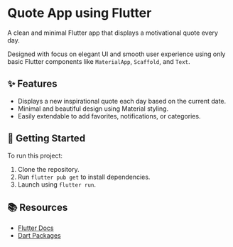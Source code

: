 # Quote App using Flutter

A clean and minimal Flutter app that displays a motivational quote every day.

Designed with focus on elegant UI and smooth user experience using only basic Flutter components like `MaterialApp`, `Scaffold`, and `Text`.

## ✨ Features

- Displays a new inspirational quote each day based on the current date.
- Minimal and beautiful design using Material styling.
- Easily extendable to add favorites, notifications, or categories.

## 🚀 Getting Started

To run this project:

1. Clone the repository.
2. Run `flutter pub get` to install dependencies.
3. Launch using `flutter run`.

## 📚 Resources

- [Flutter Docs](https://docs.flutter.dev/)
- [Dart Packages](https://pub.dev/)
